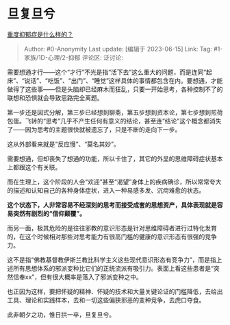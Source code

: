 # 旦复旦兮
[重度抑郁症是什么样的？](https://www.zhihu.com/question/508860362/answer/3074313676)

> Author: #0-Anonymity
> Last update: [编辑于 2023-06-15]
> Link:
> Tag: #1-家族/1D-心理/2-抑郁 
> 评论区:
> 泛讨论:

需要想通才行——这个“才行”不光是指“活下去”这么重大的问题，而是连同“起床”、“说话”、“吃饭”、“出门”、“睡觉”这样具体的事情都包含在内。要想通，才能做得了这些事——但是头脑却已经麻木而狂乱，只要一开始思考，各种控制不了的联想和恐惧就会导致思路完全离题。

第一步还是因式分解，第三步已经想到聊斋，第五步想到资本论，第七步想到煎荷包蛋。飞转的“思考”几乎不产生任何有意义的结论，甚至连“结论”这个概念都消失了——因为思考的主题很快就被遗忘了，只是不断的走向下一步。

这从外部看来就是“反应慢”、“莫名其妙”。

需要想通，但却丧失了想通的功能，所以卡住了，其它的外显的思维障碍症状基本上都跟这个有关联。

而在生理上，这个阶段的人会“欢迎”甚至“渴望”身体上的疾病确诊，所以常常夸大的描述和认知自己的各种身体症状，进入一种易感多发、沉疴难愈的状态。

**这个状态下，人非常容易不经深刻的思考而接受成套的思想资产，具体表现就是容易突然有剧烈的“信仰颠覆”。**

而另一面，极其危险的是往往邪教的意识形态是针对思维障碍者进行过特化发育的，在这个时候相对那些对思考能力有很高门槛的健康的意识形态有很强的竞争力。

这不是指“佛教基督教伊斯兰教比科学主义这些现代意识形态有竞争力”，而是指上述所有思想体系的邪派变种比它们的正统流派有吸引力。表面上看这些患者是“突然信奉xx”，但有很大概率是落入了邪派变种之中。

也正因为这样，要把怀疑的精神、怀疑的技术和大量关键论证的门槛降低，去给出工具、理论和实践样本，去和一切这些偏狭邪恶的变种竞争，去虎口夺食。

此非朝夕之功，惟日拱一卒，旦复旦兮。